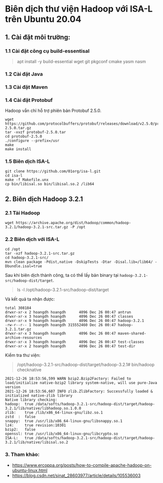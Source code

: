 # Biên dịch thư viện Hadoop với ISA-L trên Ubuntu 20.04

## 1. Cài đặt môi trường:

### 1.1 Cài đặt công cụ build-essentisal

> apt install -y build-essential wget git pkgconf cmake yasm nasm

### 1.2 Cài đặt Java

### 1.3 Cài đặt Maven

### 1.4 Cài đặt Protobuf

Hadoop vẫn chỉ hỗ trợ phiên bản Protobuf 2.5.0.

```
wget https://github.com/protocolbuffers/protobuf/releases/download/v2.5.0/protobuf-2.5.0.tar.gz                   
tar -xvzf protobuf-2.5.0.tar  
cd protobuf-2.5.0
./configure --prefix=/usr
make
make install
```

### 1.5 Biên dịch ISA-L 

```
git clone https://github.com/01org/isa-l.git
cd isa-l
make -f Makefile.unx
cp bin/libisal.so bin/libisal.so.2 /lib64
```

## 2. Biên dịch Hadoop 3.2.1

### 2.1 Tải Hadoop

```
wget https://archive.apache.org/dist/hadoop/common/hadoop-3.2.1/hadoop-3.2.1-src.tar.gz -P /opt
```

### 2.2 Biên dịch với ISA-L

```
cd /opt
tar -xzf hadoop-3.2.1-src.tar.gz
cd hadoop-3.2.1-src/
mvn clean package -Pdist,native -DskipTests -Dtar -Disal.lib=/lib64/ -Dbundle.isal=true
```

Sau khi biên dịch thành công, ta có thể lấy bản binary tại `hadoop-3.2.1-src/hadoop-dist/target`.

> ls -l /opt/hadoop-3.2.1-src/hadoop-dist/target

Và kết quả ta nhận được:

```
total 308184
drwxr-xr-x 2 hoangdh hoangdh      4096 Dec 26 00:47 antrun
drwxr-xr-x 3 hoangdh hoangdh      4096 Dec 26 00:47 classes
drwxr-xr-x 9 hoangdh hoangdh      4096 Dec 26 00:47 hadoop-3.2.1
-rw-r--r-- 1 hoangdh hoangdh 315552460 Dec 26 00:47 hadoop-3.2.1.tar.gz
drwxr-xr-x 3 hoangdh hoangdh      4096 Dec 26 00:47 maven-shared-archive-resources
drwxr-xr-x 3 hoangdh hoangdh      4096 Dec 26 00:47 test-classes
drwxr-xr-x 2 hoangdh hoangdh      4096 Dec 26 00:47 test-dir
```

Kiểm tra thư viện:

> /opt/hadoop-3.2.1-src/hadoop-dist/target/hadoop-3.2.1# bin/hadoop checknative

```
2021-12-26 18:53:56,599 WARN bzip2.Bzip2Factory: Failed to load/initialize native-bzip2 library system-native, will use pure-Java version
2021-12-26 18:53:56,607 INFO zlib.ZlibFactory: Successfully loaded & initialized native-zlib library
Native library checking:
hadoop:  true /data/softs/hadoop-3.2.1-src/hadoop-dist/target/hadoop-3.2.1/lib/native/libhadoop.so.1.0.0
zlib:    true /lib/x86_64-linux-gnu/libz.so.1
zstd  :  false 
snappy:  true /usr/lib/x86_64-linux-gnu/libsnappy.so.1
lz4:     true revision:10301
bzip2:   false 
openssl: true /usr/lib/x86_64-linux-gnu/libcrypto.so
ISA-L:   true /data/softs/hadoop-3.2.1-src/hadoop-dist/target/hadoop-3.2.1/lib/native/libisal.so.2
```


### 3. Tham khảo:
- https://www.ercoppa.org/posts/how-to-compile-apache-hadoop-on-ubuntu-linux.html
- https://blog.csdn.net/sinat_28603977/article/details/105536003
